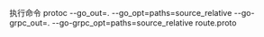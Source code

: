 执行命令
protoc --go_out=. --go_opt=paths=source_relative --go-grpc_out=. --go-grpc_opt=paths=source_relative route.proto
